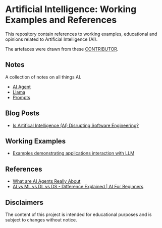 # Artificial Intelligence:  Working Examples and References

This repository contain references to working examples, educational and opinions related to Artificial Intelligence (AI).

The artefaces were drawn from these [CONTRIBUTOR](./CONTRIBUTORS).

## Notes

A collection of notes on all things AI.

* [AI Agent](./notes/agent.md)
* [Llama](./notes/llama.md)
* [Prompts](./notes/prompt.md)

## Blog Posts

* [Is ArtificaI Intelligence (AI) Disrupting Software Engineering?](./posts/ai_software_engineering.md)

## Working Examples

* [Examples demonstrating applications interaction with LLM](https://github.com/paulwizviz/llm-api-examples.git)

## References

* [What are AI Agents Really About](https://www.youtube.com/watch?v=eHEHE2fpnWQ)
* [AI vs ML vs DL vs DS - Difference Explained | AI For Beginners](https://www.youtube.com/watch?v=hhFG9X3h8t8)

## Disclaimers

The content of this project is intended for educational purposes and is subject to changes without notice.
